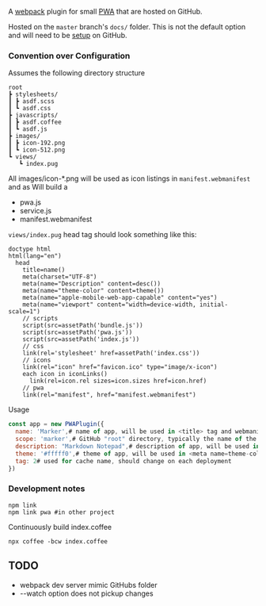 A [webpack](https://webpack.js.org) plugin for small [PWA](https://developer.mozilla.org/en-US/docs/Web/Apps/Progressive) that are hosted on GitHub.

Hosted on the `master` branch's `docs/` folder. This is not the default option and will need to be [setup](https://help.github.com/articles/configuring-a-publishing-source-for-github-pages/#publishing-your-github-pages-site-from-a-docs-folder-on-your-master-branch) on GitHub.


### Convention over Configuration

Assumes the following directory structure

    root
    ┣ stylesheets/
    ┃ ┣ asdf.scss
    ┃ ┗ asdf.css
    ┣ javascripts/
    ┃ ┣ asdf.coffee
    ┃ ┗ asdf.js
    ┣ images/
    ┃ ┣ icon-192.png
    ┃ ┗ icon-512.png
    ┗ views/
       ┗ index.pug


All images/icon-*.png will be used as icon listings in `manifest.webmanifest` and as <link rel=apple-touch-icon>
Will build a

* pwa.js
* service.js
* manifest.webmanifest

`views/index.pug` head tag should look something like this:

```pug
doctype html
html(lang="en")
  head
    title=name()
    meta(charset="UTF-8")
    meta(name="Description" content=desc())
    meta(name="theme-color" content=theme())
    meta(name="apple-mobile-web-app-capable" content="yes")
    meta(name="viewport" content="width=device-width, initial-scale=1")
    // scripts
    script(src=assetPath('bundle.js'))
    script(src=assetPath('pwa.js'))
    script(src=assetPath('index.js'))
    // css
    link(rel='stylesheet' href=assetPath('index.css'))
    // icons
    link(rel="icon" href="favicon.ico" type="image/x-icon")
    each icon in iconLinks()
      link(rel=icon.rel sizes=icon.sizes href=icon.href)
    // pwa
    link(rel="manifest", href="manifest.webmanifest")
```

Usage

```js
const app = new PWAPlugin({
  name: 'Marker',# name of app, will be used in <title> tag and webmanifest
  scope: 'marker',# GitHub "root" directory, typically the name of the repo
  description: "Markdown Notepad",# description of app, will be used in <meta name=description> tag and webmanifest
  theme: '#fffff0',# theme of app, will be used in <meta name=theme-color> tag and webmanifest
  tag: 2# used for cache name, should change on each deployment
})
```


### Development notes

    npm link
    npm link pwa #in other project

Continuously build index.coffee

    npx coffee -bcw index.coffee

## TODO

* webpack dev server mimic GitHubs folder
* --watch option does not pickup changes